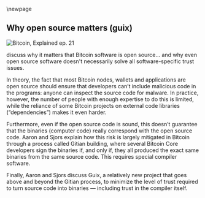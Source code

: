 \newpage
## Why open source matters (guix)

![Bitcoin, Explained ep. 21](qr/21.png)

discuss why it matters that Bitcoin software is open source… and why even open source software doesn't necessarily solve all software-specific trust issues.

In theory, the fact that most Bitcoin nodes, wallets and applications are open source should ensure that developers can’t include malicious code in the programs: anyone can inspect the source code for malware. In practice, however, the number of people with enough expertise to do this is limited, while the reliance of some Bitcoin projects on external code libraries (“dependencies”) makes it even harder.

Furthermore, even if the open source code is sound, this doesn’t guarantee that the binaries (computer code) really correspond with the open source code. Aaron and Sjors explain how this risk is largely mitigated in Bitcoin through a process called Gitian building, where several Bitcoin Core developers sign the binaries if, and only if, they all produced the exact same binaries from the same source code. This requires special compiler software.

Finally, Aaron and Sjors discuss Guix, a relatively new project that goes above and beyond the Gitian process, to minimize the level of trust required to turn source code into binaries — including trust in the compiler itself.

